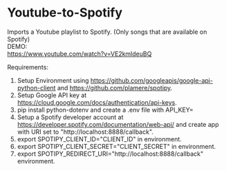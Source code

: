 # Youtube-to-Spotify
Imports a Youtube playlist to Spotify. (Only songs that are available on Spotify) <br />
DEMO: <br />
https://www.youtube.com/watch?v=VE2kmldeuBQ <br />

Requirements:  
1. Setup Environment using https://github.com/googleapis/google-api-python-client and https://github.com/plamere/spotipy. 
2. Setup Google API key at https://cloud.google.com/docs/authentication/api-keys.  
3. pip install python-dotenv and create a .env file with API_KEY=<your-api-key> <br />
4. Setup a Spotify developer account at https://developer.spotify.com/documentation/web-api/ and create app with URI set to "http://localhost:8888/callback". 
5. export SPOTIPY_CLIENT_ID="CLIENT_ID" in environment. 
6. export SPOTIPY_CLIENT_SECRET="CLIENT_SECRET" in environment. 
7. export SPOTIPY_REDIRECT_URI="http://localhost:8888/callback" environment. 
